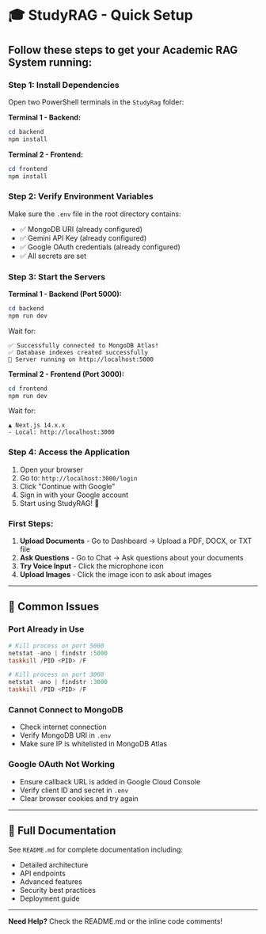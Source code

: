 # 🎓 StudyRAG - Quick Setup

## Follow these steps to get your Academic RAG System running:

### Step 1: Install Dependencies

Open two PowerShell terminals in the `StudyRag` folder:

**Terminal 1 - Backend:**
```powershell
cd backend
npm install
```

**Terminal 2 - Frontend:**
```powershell
cd frontend
npm install
```

### Step 2: Verify Environment Variables

Make sure the `.env` file in the root directory contains:
- ✅ MongoDB URI (already configured)
- ✅ Gemini API Key (already configured)
- ✅ Google OAuth credentials (already configured)
- ✅ All secrets are set

### Step 3: Start the Servers

**Terminal 1 - Backend (Port 5000):**
```powershell
cd backend
npm run dev
```

Wait for:
```
✅ Successfully connected to MongoDB Atlas!
✅ Database indexes created successfully
🚀 Server running on http://localhost:5000
```

**Terminal 2 - Frontend (Port 3000):**
```powershell
cd frontend
npm run dev
```

Wait for:
```
▲ Next.js 14.x.x
- Local: http://localhost:3000
```

### Step 4: Access the Application

1. Open your browser
2. Go to: `http://localhost:3000/login`
3. Click "Continue with Google"
4. Sign in with your Google account
5. Start using StudyRAG! 🎉

### First Steps:

1. **Upload Documents** - Go to Dashboard → Upload a PDF, DOCX, or TXT file
2. **Ask Questions** - Go to Chat → Ask questions about your documents
3. **Try Voice Input** - Click the microphone icon
4. **Upload Images** - Click the image icon to ask about images

---

## 🐛 Common Issues

### Port Already in Use
```powershell
# Kill process on port 5000
netstat -ano | findstr :5000
taskkill /PID <PID> /F

# Kill process on port 3000
netstat -ano | findstr :3000
taskkill /PID <PID> /F
```

### Cannot Connect to MongoDB
- Check internet connection
- Verify MongoDB URI in `.env`
- Make sure IP is whitelisted in MongoDB Atlas

### Google OAuth Not Working
- Ensure callback URL is added in Google Cloud Console
- Verify client ID and secret in `.env`
- Clear browser cookies and try again

---

## 📖 Full Documentation

See `README.md` for complete documentation including:
- Detailed architecture
- API endpoints
- Advanced features
- Security best practices
- Deployment guide

---

**Need Help?** Check the README.md or the inline code comments!
